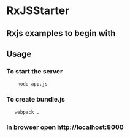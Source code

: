 # RxJSStarter

## Rxjs examples to begin with

## Usage

### To start the server

```
    node app.js
```

### To create bundle.js

```
   webpack .
```


### In browser open http://localhost:8000
